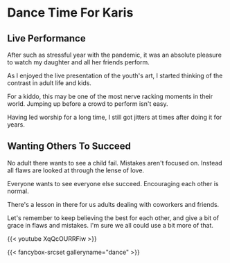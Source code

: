 # Dance Time For Karis


## Live Performance

After such as stressful year with the pandemic, it was an absolute pleasure to watch my daughter and all her friends perform.

As I enjoyed the live presentation of the youth&#39;s art, I started thinking of the contrast in adult life and kids.

For a kiddo, this may be one of the most nerve racking moments in their world.
Jumping up before a crowd to perform isn&#39;t easy.

Having led worship for a long time, I still got jitters at times after doing it for years.

## Wanting Others To Succeed

No adult there wants to see a child fail.
Mistakes aren&#39;t focused on.
Instead all flaws are looked at through the lense of love.

Everyone wants to see everyone else succeed.
Encouraging each other is normal.

There&#39;s a lesson in there for us adults dealing with coworkers and friends.

Let&#39;s remember to keep believing the best for each other, and give a bit of grace in flaws and mistakes.
I&#39;m sure we all could use a bit more of that.

{{&lt; youtube XqQcOURRFiw &gt;}}

{{&lt; fancybox-srcset galleryname=&#34;dance&#34; &gt;}}

